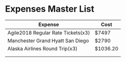 # Expenses Master List

| Expense                            | Cost  |
|------------------------------------|-------|
| Agile2018 Regular Rate Tickets(x3) | $7497 |
| Manchester Grand Hyatt San Diego   | $2790 |
| Alaska Airlines Round Trip(x3)     |$1036.20 |
|                                    |       |
|                                    |       |
